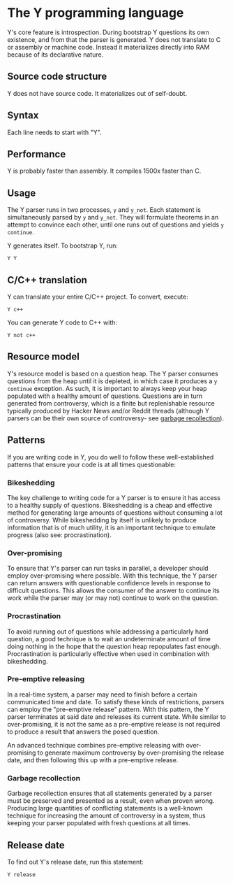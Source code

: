 # The Y programming language
Y's core feature is introspection. During bootstrap Y questions its own existence, and from that the parser is generated. Y does not translate to C or assembly or machine code. Instead it materializes directly into RAM because of its declarative nature.

## Source code structure
Y does not have source code. It materializes out of self-doubt. 

## Syntax
Each line needs to start with "Y".

## Performance
Y is probably faster than assembly. It compiles 1500x faster than C.

## Usage
The Y parser runs in two processes, `y` and `y_not`. Each statement is simultaneously parsed by `y` and `y_not`. They will formulate theorems in an attempt to convince each other, until one runs out of questions and yields `y continue`.

Y generates itself. To bootstrap Y, run:
```
Y Y
```

## C/C++ translation
Y can translate your entire C/C++ project. To convert, execute:

```
Y c++
```

You can generate Y code to C++ with:

```
Y not c++
```

## Resource model
Y's resource model is based on a question heap. The Y parser consumes questions from the heap until it is depleted, in which case it produces a `y continue` exception. As such, it is important to always keep your heap populated with a healthy amount of questions. Questions are in turn generated from controversy, which is a finite but replenishable resource typically produced by Hacker News and/or Reddit threads (although Y parsers can be their own source of controversy- see [garbage recollection](#garbage_recollection)).

## Patterns
If you are writing code in Y, you do well to follow these well-established patterns that ensure your code is at all times questionable:

### Bikeshedding
The key challenge to writing code for a Y parser is to ensure it has access to a healthy supply of questions. Bikeshedding is a cheap and effective method for generating large amounts of questions without consuming a lot of controversy. While bikeshedding by itself is unlikely to produce information that is of much utility, it is an important technique to emulate progress (also see: procrastination).

### Over-promising
To ensure that Y's parser can run tasks in parallel, a developer should employ over-promising where possible. With this technique, the Y parser can return answers with questionable confidence levels in response to difficult questions. This allows the consumer of the answer to continue its work while the parser may (or may not) continue to work on the question.

### Procrastination
To avoid running out of questions while addressing a particularly hard question, a good technique is to wait an undeterminate amount of time doing nothing in the hope that the question heap repopulates fast enough. Procrastination is particularly effective when used in combination with bikeshedding.

### Pre-emptive releasing
In a real-time system, a parser may need to finish before a certain communicated time and date. To satisfy these kinds of restrictions, parsers can employ the "pre-emptive release" pattern. With this pattern, the Y parser terminates at said date and releases its current state. While similar to over-promising, it is not the same as a pre-emptive release is not required to produce a result that answers the posed question.

An advanced technique combines pre-emptive releasing with over-promising to generate maximum controversy by over-promising the release date, and then following this up with a pre-emptive release.

### Garbage recollection
Garbage recollection ensures that all statements generated by a parser must be preserved and presented as a result, even when proven wrong. Producing large quantities of conflicting statements is a well-known technique for increasing the amount of controversy in a system, thus keeping your parser populated with fresh questions at all times.

## Release date
To find out Y's release date, run this statement:
```
Y release
```
